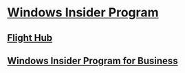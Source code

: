 # [Windows Insider Program](https://docs.microsoft.com/en-us/windows-insider/)
## [Flight Hub](index.md)
## [Windows Insider Program for Business](/at-work/index.md)


